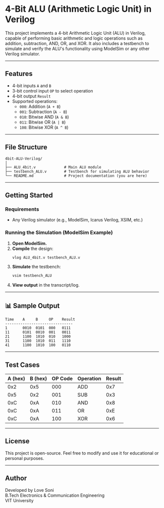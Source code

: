# 4-Bit ALU (Arithmetic Logic Unit) in Verilog

This project implements a 4-bit Arithmetic Logic Unit (ALU) in Verilog, capable of performing basic arithmetic and logic operations such as addition, subtraction, AND, OR, and XOR. It also includes a testbench to simulate and verify the ALU's functionality using ModelSim or any other Verilog simulator.

---

##  Features

- 4-bit inputs `A` and `B`
- 3-bit control input `OP` to select operation
- 4-bit output `Result`
- Supported operations:
  - `000`: Addition (`A + B`)
  - `001`: Subtraction (`A - B`)
  - `010`: Bitwise AND (`A & B`)
  - `011`: Bitwise OR (`A | B`)
  - `100`: Bitwise XOR (`A ^ B`)

---

##  File Structure

```
4bit-ALU-Verilog/
│
├── ALU_4bit.v             # Main ALU module
├── testbench_ALU.v        # Testbench for simulating ALU behavior
└── README.md              # Project documentation (you are here)
```

---

##  Getting Started

### Requirements
- Any Verilog simulator (e.g., ModelSim, Icarus Verilog, XSIM, etc.)


### Running the Simulation (ModelSim Example)

1. **Open ModelSim.**
2. **Compile** the design:
   ```bash
   vlog ALU_4bit.v testbench_ALU.v
   ```
3. **Simulate** the testbench:
   ```bash
   vsim testbench_ALU
   ```
4. **View output** in the transcript/log.


---

## 📊 Sample Output

```
Time    A     B     OP    Result
-------------------------------
1       0010  0101  000   0111
11      0101  0010  001   0011
21      1100  1010  010   1000
31      1100  1010  011   1110
41      1100  1010  100   0110
```

---

##  Test Cases

| A (hex) | B (hex) | OP Code | Operation | Result |
|---------|---------|---------|-----------|--------|
| 0x2     | 0x5     | 000     | ADD       | 0x7    |
| 0x5     | 0x2     | 001     | SUB       | 0x3    |
| 0xC     | 0xA     | 010     | AND       | 0x8    |
| 0xC     | 0xA     | 011     | OR        | 0xE    |
| 0xC     | 0xA     | 100     | XOR       | 0x6    |

---



## License

This project is open-source. Feel free to modify and use it for educational or personal purposes.

---

##  Author

Developed by Love Soni  
B.Tech Electronics & Communication Engineering  
VIT University
